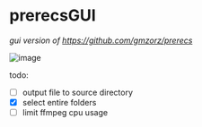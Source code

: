 # prerecsGUI

*gui version of https://github.com/gmzorz/prerecs*

![image](https://user-images.githubusercontent.com/60933760/167486649-aa8fb8f5-ef6b-4b91-b420-4c8af91a0657.png)

todo: 
- [ ] output file to source directory
- [x] select entire folders
- [ ] limit ffmpeg cpu usage
